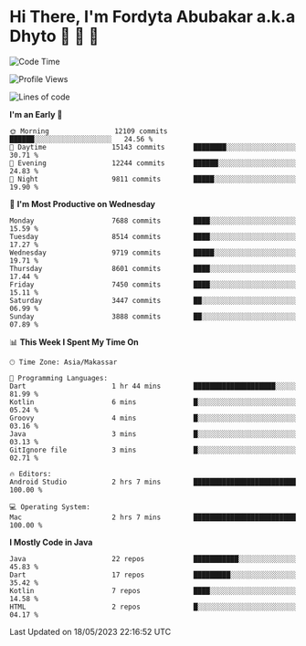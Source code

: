 # Hi There, I'm Fordyta Abubakar a.k.a Dhyto 👋 👋 👋 

<!--
**DhytoDev/dhytodev** is a ✨ _special_ ✨ repository because its `README.md` (this file) appears on your GitHub profile.

Here are some ideas to get you started:

- 🔭 I’m currently working on ...
- 🌱 I’m currently learning ...
- 👯 I’m looking to collaborate on ...
- 🤔 I’m looking for help with ...
- 💬 Ask me about ...
- 📫 How to reach me: ...
- 😄 Pronouns: ...
- ⚡ Fun fact: ...
-->

<!--START_SECTION:waka-->
![Code Time](http://img.shields.io/badge/Code%20Time-1%2C911%20hrs%2048%20mins-blue)

![Profile Views](http://img.shields.io/badge/Profile%20Views-0-blue)

![Lines of code](https://img.shields.io/badge/From%20Hello%20World%20I%27ve%20Written-6.2%20million%20lines%20of%20code-blue)

**I'm an Early 🐤** 

```text
🌞 Morning                12109 commits       ██████░░░░░░░░░░░░░░░░░░░   24.56 % 
🌆 Daytime                15143 commits       ████████░░░░░░░░░░░░░░░░░   30.71 % 
🌃 Evening                12244 commits       ██████░░░░░░░░░░░░░░░░░░░   24.83 % 
🌙 Night                  9811 commits        █████░░░░░░░░░░░░░░░░░░░░   19.90 % 
```
📅 **I'm Most Productive on Wednesday** 

```text
Monday                   7688 commits        ████░░░░░░░░░░░░░░░░░░░░░   15.59 % 
Tuesday                  8514 commits        ████░░░░░░░░░░░░░░░░░░░░░   17.27 % 
Wednesday                9719 commits        █████░░░░░░░░░░░░░░░░░░░░   19.71 % 
Thursday                 8601 commits        ████░░░░░░░░░░░░░░░░░░░░░   17.44 % 
Friday                   7450 commits        ████░░░░░░░░░░░░░░░░░░░░░   15.11 % 
Saturday                 3447 commits        ██░░░░░░░░░░░░░░░░░░░░░░░   06.99 % 
Sunday                   3888 commits        ██░░░░░░░░░░░░░░░░░░░░░░░   07.89 % 
```


📊 **This Week I Spent My Time On** 

```text
🕑︎ Time Zone: Asia/Makassar

💬 Programming Languages: 
Dart                     1 hr 44 mins        ████████████████████░░░░░   81.99 % 
Kotlin                   6 mins              █░░░░░░░░░░░░░░░░░░░░░░░░   05.24 % 
Groovy                   4 mins              █░░░░░░░░░░░░░░░░░░░░░░░░   03.16 % 
Java                     3 mins              █░░░░░░░░░░░░░░░░░░░░░░░░   03.13 % 
GitIgnore file           3 mins              █░░░░░░░░░░░░░░░░░░░░░░░░   02.71 % 

🔥 Editors: 
Android Studio           2 hrs 7 mins        █████████████████████████   100.00 % 

💻 Operating System: 
Mac                      2 hrs 7 mins        █████████████████████████   100.00 % 
```

**I Mostly Code in Java** 

```text
Java                     22 repos            ███████████░░░░░░░░░░░░░░   45.83 % 
Dart                     17 repos            █████████░░░░░░░░░░░░░░░░   35.42 % 
Kotlin                   7 repos             ████░░░░░░░░░░░░░░░░░░░░░   14.58 % 
HTML                     2 repos             █░░░░░░░░░░░░░░░░░░░░░░░░   04.17 % 
```




 Last Updated on 18/05/2023 22:16:52 UTC
<!--END_SECTION:waka-->
